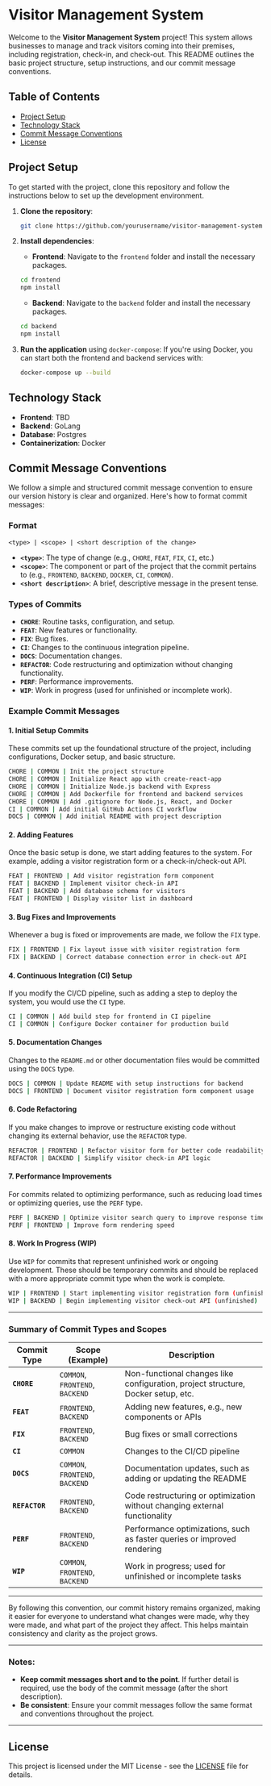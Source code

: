 # Visitor Management System

Welcome to the **Visitor Management System** project! This system allows businesses to manage and track visitors coming into their premises, including registration, check-in, and check-out. This README outlines the basic project structure, setup instructions, and our commit message conventions.

## Table of Contents
- [Project Setup](#project-setup)
- [Technology Stack](#technology-stack)
- [Commit Message Conventions](#commit-message-conventions)
- [License](#license)

## Project Setup

To get started with the project, clone this repository and follow the instructions below to set up the development environment.

1. **Clone the repository**:
    ```bash
    git clone https://github.com/yourusername/visitor-management-system.git
    ```

2. **Install dependencies**:
    - **Frontend**: Navigate to the `frontend` folder and install the necessary packages.
    ```bash
    cd frontend
    npm install
    ```

    - **Backend**: Navigate to the `backend` folder and install the necessary packages.
    ```bash
    cd backend
    npm install
    ```

3. **Run the application** using `docker-compose`:
    If you're using Docker, you can start both the frontend and backend services with:
    ```bash
    docker-compose up --build
    ```

<!-- 4. **Run tests** (optional):
    - To run tests for the frontend and backend, you can use the following commands:
    ```bash
    cd frontend
    npm test
    cd ../backend
    npm test
    ``` -->

## Technology Stack

- **Frontend**: TBD
- **Backend**: GoLang
- **Database**: Postgres
- **Containerization**: Docker
<!-- - **CI/CD**: GitHub Actions -->

## Commit Message Conventions

We follow a simple and structured commit message convention to ensure our version history is clear and organized. Here's how to format commit messages:

### Format

```
<type> | <scope> | <short description of the change>
```

- **`<type>`**: The type of change (e.g., `CHORE`, `FEAT`, `FIX`, `CI`, etc.)
- **`<scope>`**: The component or part of the project that the commit pertains to (e.g., `FRONTEND`, `BACKEND`, `DOCKER`, `CI`, `COMMON`).
- **`<short description>`**: A brief, descriptive message in the present tense.

### Types of Commits

- **`CHORE`**: Routine tasks, configuration, and setup.
- **`FEAT`**: New features or functionality.
- **`FIX`**: Bug fixes.
- **`CI`**: Changes to the continuous integration pipeline.
- **`DOCS`**: Documentation changes.
- **`REFACTOR`**: Code restructuring and optimization without changing functionality.
- **`PERF`**: Performance improvements.
- **`WIP`**: Work in progress (used for unfinished or incomplete work).

### Example Commit Messages

#### 1. **Initial Setup Commits**

These commits set up the foundational structure of the project, including configurations, Docker setup, and basic structure.

```bash
CHORE | COMMON | Init the project structure
CHORE | COMMON | Initialize React app with create-react-app
CHORE | COMMON | Initialize Node.js backend with Express
CHORE | COMMON | Add Dockerfile for frontend and backend services
CHORE | COMMON | Add .gitignore for Node.js, React, and Docker
CI | COMMON | Add initial GitHub Actions CI workflow
DOCS | COMMON | Add initial README with project description
```

#### 2. **Adding Features**

Once the basic setup is done, we start adding features to the system. For example, adding a visitor registration form or a check-in/check-out API.

```bash
FEAT | FRONTEND | Add visitor registration form component
FEAT | BACKEND | Implement visitor check-in API
FEAT | BACKEND | Add database schema for visitors
FEAT | FRONTEND | Display visitor list in dashboard
```

#### 3. **Bug Fixes and Improvements**

Whenever a bug is fixed or improvements are made, we follow the `FIX` type.

```bash
FIX | FRONTEND | Fix layout issue with visitor registration form
FIX | BACKEND | Correct database connection error in check-out API
```

#### 4. **Continuous Integration (CI) Setup**

If you modify the CI/CD pipeline, such as adding a step to deploy the system, you would use the `CI` type.

```bash
CI | COMMON | Add build step for frontend in CI pipeline
CI | COMMON | Configure Docker container for production build
```

#### 5. **Documentation Changes**

Changes to the `README.md` or other documentation files would be committed using the `DOCS` type.

```bash
DOCS | COMMON | Update README with setup instructions for backend
DOCS | FRONTEND | Document visitor registration form component usage
```

#### 6. **Code Refactoring**

If you make changes to improve or restructure existing code without changing its external behavior, use the `REFACTOR` type.

```bash
REFACTOR | FRONTEND | Refactor visitor form for better code readability
REFACTOR | BACKEND | Simplify visitor check-in API logic
```

#### 7. **Performance Improvements**

For commits related to optimizing performance, such as reducing load times or optimizing queries, use the `PERF` type.

```bash
PERF | BACKEND | Optimize visitor search query to improve response time
PERF | FRONTEND | Improve form rendering speed
```

#### 8. **Work In Progress (WIP)**

Use `WIP` for commits that represent unfinished work or ongoing development. These should be temporary commits and should be replaced with a more appropriate commit type when the work is complete.

```bash
WIP | FRONTEND | Start implementing visitor registration form (unfinished)
WIP | BACKEND | Begin implementing visitor check-out API (unfinished)
```

---

### Summary of Commit Types and Scopes

| Commit Type | Scope (Example) | Description |
|-------------|-----------------|-------------|
| **`CHORE`** | `COMMON`, `FRONTEND`, `BACKEND` | Non-functional changes like configuration, project structure, Docker setup, etc. |
| **`FEAT`**  | `FRONTEND`, `BACKEND` | Adding new features, e.g., new components or APIs |
| **`FIX`**   | `FRONTEND`, `BACKEND` | Bug fixes or small corrections |
| **`CI`**    | `COMMON` | Changes to the CI/CD pipeline |
| **`DOCS`**  | `COMMON`, `FRONTEND`, `BACKEND` | Documentation updates, such as adding or updating the README |
| **`REFACTOR`** | `FRONTEND`, `BACKEND` | Code restructuring or optimization without changing external functionality |
| **`PERF`**  | `FRONTEND`, `BACKEND` | Performance optimizations, such as faster queries or improved rendering |
| **`WIP`**   | `COMMON`, `FRONTEND`, `BACKEND` | Work in progress; used for unfinished or incomplete tasks |

---

By following this convention, our commit history remains organized, making it easier for everyone to understand what changes were made, why they were made, and what part of the project they affect. This helps maintain consistency and clarity as the project grows.

---

### Notes:
- **Keep commit messages short and to the point**. If further detail is required, use the body of the commit message (after the short description).
- **Be consistent**: Ensure your commit messages follow the same format and conventions throughout the project.

---

## License

This project is licensed under the MIT License - see the [LICENSE](LICENSE) file for details.